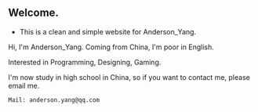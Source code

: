 ## Welcome.

- This is a clean and simple website for Anderson_Yang.

Hi, I'm Anderson_Yang. Coming from China, I'm poor in English.

Interested in Programming, Designing, Gaming.

I'm now study in high school in China, so if you want to contact me, please email me.

```
Mail: anderson.yang@qq.com
```
